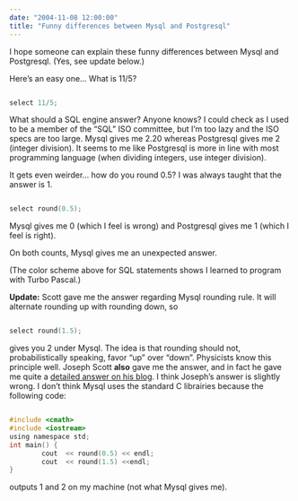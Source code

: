 ```yaml
---
date: "2004-11-08 12:00:00"
title: "Funny differences between Mysql and Postgresql"
---
```




I hope someone can explain these funny differences between Mysql and Postgresql. (Yes, see update below.)

Here&rsquo;s an easy one&hellip; What is 11/5?
```C

select 11/5;
```


What should a SQL engine answer? Anyone knows? I could check as I used to be a member of the &ldquo;SQL&rdquo; ISO committee, but I&rsquo;m too lazy and the ISO specs are too large. Mysql gives me 2.20 whereas Postgresql gives me 2 (integer division). It seems to me like Postgresql is more in line with most programming language (when dividing integers, use integer division).

It gets even weirder&hellip; how do you round 0.5? I was always taught that the answer is 1.
```C

select round(0.5);
```


Mysql gives me 0 (which I feel is wrong) and Postgresql gives me 1 (which I feel is right).

On both counts, Mysql gives me an unexpected answer.

(The color scheme above for SQL statements shows I learned to program with Turbo Pascal.)

<b>Update:</b> Scott gave me the answer regarding Mysql rounding rule. It will alternate rounding up with rounding down, so
```C

select round(1.5);
```


gives you 2 under Mysql. The idea is that rounding should not, probabilistically speaking, favor &ldquo;up&rdquo; over &ldquo;down&rdquo;. Physicists know this principle well. Joseph Scott <b>also</b> gave me the answer, and in fact he gave me quite a [detailed answer on his blog](https://josephscott.org/archives/2004/11/mysqls-funny-math/). I think Joseph&rsquo;s answer is slightly wrong. I don&rsquo;t think Mysql uses the standard C librairies because the following code:
```C

#include <cmath>
#include <iostream>
using namespace std;
int main() {
        cout  << round(0.5) << endl;
        cout  << round(1.5) <<endl;
}
```


outputs 1 and 2 on my machine (not what Mysql gives me).

